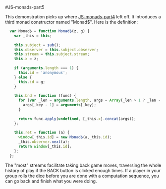 #JS-monads-part5

This demonstration picks up where [JS-monads-part4](http://schalk.net:3099) left off. It introduces a third monad constructor named "Monad$". Here is the definition:

```javascript
  var Monad$ = function Monad$(z, g) {
    var _this = this;
    
    this.subject = sub();
    this.observer = this.subject.observer;
    this.stream = this.subject.stream;
    this.x = z;
  
    if (arguments.length === 1) {
      this.id = 'anonymous';
    } else {
      this.id = g;
    }
  
    this.bnd = function (func) {
      for (var _len = arguments.length, args = Array(_len > 1 ? _len - 1 : 0), _key = 1; _key < _len; _key++) {
        args[_key - 1] = arguments[_key];
      }
  
      return func.apply(undefined, [_this.x].concat(args));
    };
  
    this.ret = function (a) {
      window[_this.id] = new Monad$(a,_this.id);
      _this.observer.next(a);
      return window[_this.id];
    };
  };
```
The "most" streams facilitate taking back game moves, traversing the whole history of play if the BACK button is clicked enough times. If a player in your group rolls the dice before you are done with a computation sequence, you can go back and finish what you were doing.

